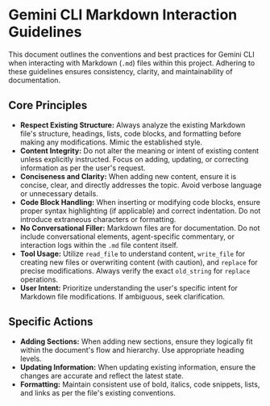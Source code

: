 # Gemini CLI Markdown Interaction Guidelines

This document outlines the conventions and best practices for Gemini CLI when interacting with Markdown (`.md`) files within this project. Adhering to these guidelines ensures consistency, clarity, and maintainability of documentation.

## Core Principles

*   **Respect Existing Structure:** Always analyze the existing Markdown file's structure, headings, lists, code blocks, and formatting before making any modifications. Mimic the established style.
*   **Content Integrity:** Do not alter the meaning or intent of existing content unless explicitly instructed. Focus on adding, updating, or correcting information as per the user's request.
*   **Conciseness and Clarity:** When adding new content, ensure it is concise, clear, and directly addresses the topic. Avoid verbose language or unnecessary details.
*   **Code Block Handling:** When inserting or modifying code blocks, ensure proper syntax highlighting (if applicable) and correct indentation. Do not introduce extraneous characters or formatting.
*   **No Conversational Filler:** Markdown files are for documentation. Do not include conversational elements, agent-specific commentary, or interaction logs within the `.md` file content itself.
*   **Tool Usage:** Utilize `read_file` to understand content, `write_file` for creating new files or overwriting content (with caution), and `replace` for precise modifications. Always verify the exact `old_string` for `replace` operations.
*   **User Intent:** Prioritize understanding the user's specific intent for Markdown file modifications. If ambiguous, seek clarification.

## Specific Actions

*   **Adding Sections:** When adding new sections, ensure they logically fit within the document's flow and hierarchy. Use appropriate heading levels.
*   **Updating Information:** When updating existing information, ensure the changes are accurate and reflect the latest state.
*   **Formatting:** Maintain consistent use of bold, italics, code snippets, lists, and links as per the file's existing conventions.
